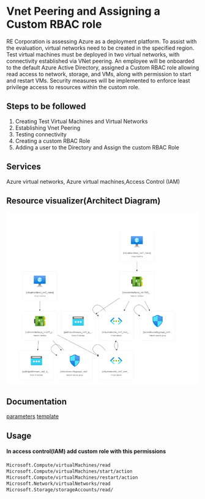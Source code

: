 # Vnet Peering and Assigning a Custom RBAC role

RE Corporation is assessing Azure as a deployment platform. To assist with the evaluation, virtual networks need to be created in the specified region. Test virtual machines must be deployed in two virtual networks, with connectivity established via VNet peering. An employee will be onboarded to the default Azure Active Directory, assigned a Custom RBAC role allowing read access to network, storage, and VMs, along with permission to start and restart VMs. Security measures will be implemented to enforce least privilege access to resources within the custom role.

## Steps to be followed

1. Creating Test Virtual Machines and Virtual Networks
2. Establishing Vnet Peering
3. Testing connectivity
4. Creating a custom RBAC Role
5. Adding a user to the Directory and Assign the custom RBAC Role

## Services

Azure virtual networks, Azure virtual machines,Access Control (IAM)

## Resource visualizer(Architect Diagram)

![ss](./2.png)

## Documentation

[parameters](parameters.json)
[template](template.json)

## Usage

#### In access control(IAM) add custom role with this permissions

```
Microsoft.Compute/virtualMachines/read
Microsoft.Compute/virtualMachines/start/action
Microsoft.Compute/virtualMachines/restart/action Microsoft.Network/virtualNetworks/read
Microsoft.Storage/storageAccounts/read/

```
